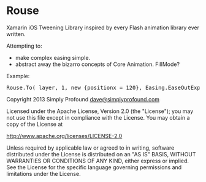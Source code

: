 Rouse
=====

Xamarin iOS Tweening Library inspired by every Flash animation library ever written.

Attempting to:
- make complex easing simple.
- abstract away the bizarro concepts of Core Animation. FillMode?

Example:

<pre>
Rouse.To( layer, 1, new {positionx = 120}, Easing.EaseOutExpo );
</pre>


Copyright 2013 Simply Profound <dave@simplyprofound.com>

Licensed under the Apache License, Version 2.0 (the "License");
you may not use this file except in compliance with the License.
You may obtain a copy of the License at

 http://www.apache.org/licenses/LICENSE-2.0

Unless required by applicable law or agreed to in writing, software
distributed under the License is distributed on an "AS IS" BASIS,
WITHOUT WARRANTIES OR CONDITIONS OF ANY KIND, either express or implied.
See the License for the specific language governing permissions and
limitations under the License.
